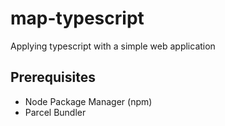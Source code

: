 # map-typescript

Applying typescript with a simple web application

## Prerequisites

- Node Package Manager (npm)
- Parcel Bundler
